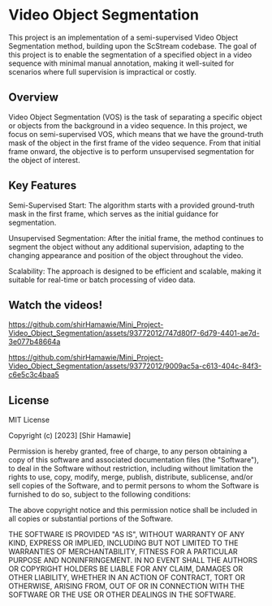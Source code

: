 # Video Object Segmentation

This project is an implementation of a semi-supervised Video Object Segmentation method, building upon the ScStream codebase. 
The goal of this project is to enable the segmentation of a specified object in a video sequence with minimal manual annotation, making it well-suited for scenarios where full supervision is impractical or costly.

## Overview
Video Object Segmentation (VOS) is the task of separating a specific object or objects from the background in a video sequence. In this project, we focus on semi-supervised VOS, which means that we have the ground-truth mask of the object in the first frame of the video sequence. From that initial frame onward, the objective is to perform unsupervised segmentation for the object of interest.

## Key Features
Semi-Supervised Start: The algorithm starts with a provided ground-truth mask in the first frame, which serves as the initial guidance for segmentation.

Unsupervised Segmentation: After the initial frame, the method continues to segment the object without any additional supervision, adapting to the changing appearance and position of the object throughout the video.

Scalability: The approach is designed to be efficient and scalable, making it suitable for real-time or batch processing of video data.

## Watch the videos!

https://github.com/shirHamawie/Mini_Project-Video_Object_Segmentation/assets/93772012/747d80f7-6d79-4401-ae7d-3e077b48664a

https://github.com/shirHamawie/Mini_Project-Video_Object_Segmentation/assets/93772012/9009ac5a-c613-404c-84f3-c6e5c3c4baa5


## License
MIT License

Copyright (c) [2023] [Shir Hamawie]

Permission is hereby granted, free of charge, to any person obtaining a copy
of this software and associated documentation files (the "Software"), to deal
in the Software without restriction, including without limitation the rights
to use, copy, modify, merge, publish, distribute, sublicense, and/or sell
copies of the Software, and to permit persons to whom the Software is
furnished to do so, subject to the following conditions:

The above copyright notice and this permission notice shall be included in
all copies or substantial portions of the Software.

THE SOFTWARE IS PROVIDED "AS IS", WITHOUT WARRANTY OF ANY KIND, EXPRESS OR
IMPLIED, INCLUDING BUT NOT LIMITED TO THE WARRANTIES OF MERCHANTABILITY,
FITNESS FOR A PARTICULAR PURPOSE AND NONINFRINGEMENT. IN NO EVENT SHALL THE
AUTHORS OR COPYRIGHT HOLDERS BE LIABLE FOR ANY CLAIM, DAMAGES OR OTHER
LIABILITY, WHETHER IN AN ACTION OF CONTRACT, TORT OR OTHERWISE, ARISING FROM,
OUT OF OR IN CONNECTION WITH THE SOFTWARE OR THE USE OR OTHER DEALINGS IN
THE SOFTWARE.

